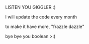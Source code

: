 LISTEN YOU GIGGLER :)

I will update the code every month 

to make it have more, "frazzle dazzle"

bye bye you boolean >:)
